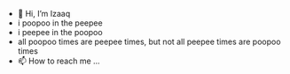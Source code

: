 - 👋 Hi, I’m Izaaq
- i poopoo in the peepee
- i peepee in the poopoo
- all poopoo times are peepee times, but not all peepee times are poopoo times 
- 📫 How to reach me ...

<!---
Izaaq/Izaaq is a ✨ special ✨ repository because its `README.md` (this file) appears on your GitHub profile.
You can click the Preview link to take a look at your changes.
--->
